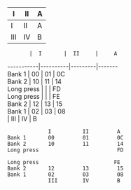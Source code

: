 I | II | A
---|---|-----
I | II | A
III | IV | B
 
    
           |  I       |  II     |     A
-----------|----------|---------|-------   
Bank 1     |  00      |   01    |     0C   
Bank 2     |  10      |   11    |     14   
Long press |          |         |     FD   
Long press |          |         |     FE   
Bank 2     |  12      |   13    |     15   
Bank 1     |  02      |   03    |     08   
           |  III     |   IV    |     B   

    

```
             I          II         A
Bank 1       00         01         0C
Bank 2       10         11         14
Long press                         FD

Long press                        FE
Bank 2       12         13         15
Bank 1       02         03         08
             III        IV         B
```
